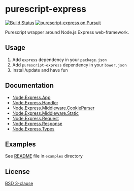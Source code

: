 # purescript-express

[![Build Status](https://travis-ci.org/purescript-express/purescript-express.svg?branch=master)](https://travis-ci.org/purescript-express/purescript-express)
[![purescript-express on Pursuit](https://pursuit.purescript.org/packages/purescript-express/badge)](https://pursuit.purescript.org/packages/purescript-express)

Purescript wrapper around Node.js Express web-framework.

## Usage

1. Add `express` dependency in your `package.json`
2. Add `purescript-express` dependency in your `bower.json`
3. Install/update and have fun

## Documentation

- [Node.Express.App](generated-docs/Node/Express/App.md)
- [Node.Express.Handler](generated-docs/Node/Express/Handler.md)
- [Node.Express.Middleware.CookieParser](generated-docs/Node/Express/Middleware/CookieParser.md)
- [Node.Express.Middleware.Static](generated-docs/Node/Express/Middleware/Static.md)
- [Node.Express.Request](generated-docs/Node/Express/Request.md)
- [Node.Express.Response](generated-docs/Node/Express/Response.md)
- [Node.Express.Types](generated-docs/Node/Express/Types.md)

## Examples

See [README](examples/README.md) file in `examples` directory

## License

[BSD 3-clause](LICENSE)
